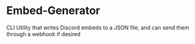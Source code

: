 # Embed-Generator
CLI Utility that writes Discord embeds to a JSON file, and can send them through a webhook if desired
